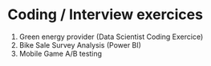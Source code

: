 # Coding / Interview exercices

1. Green energy provider (Data Scientist Coding Exercice) 
2. Bike Sale Survey Analysis (Power BI)
3. Mobile Game A/B testing
